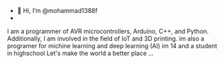 - 👋 Hi, I’m @mohammad1388f
- 
I am a programmer of AVR microcontrollers, Arduino, C++, and Python. Additionally, I am involved in the field of IoT and 3D printing.
im also a programer for michine learning and deep learning (AI)
im 14 and a student in highschool
Let's make the world a better place ...
